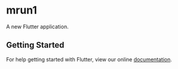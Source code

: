 # mrun1

A new Flutter application.

## Getting Started

For help getting started with Flutter, view our online
[documentation](https://flutter.io/).
